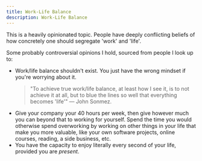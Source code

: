 ```yaml
---
title: Work-Life Balance
description: Work-Life Balance
---
```


This is a heavily opinionated topic. People have deeply conflicting beliefs of how concretely one should segregate 'work' and 'life'.

Some probably controversial opinions I hold, sourced from people I look up to:
- Work/life balance shouldn't exist. You just have the wrong mindset if you're worrying about it.
	> "To achieve true work/life balance, at least how I see it, is to not achieve it at all, but to blue the lines so well that everything becomes 'life'" — John Sonmez.
- Give your company your 40 hours per week, then give however much you can beyond that to working for yourself. Spend the time you would otherwise spend overworking by working on other things in your life that make you more valuable, like your own software projects, online courses, reading, a side business, etc.
- You have the capacity to enjoy literally every second of your life, provided you are *present*.
